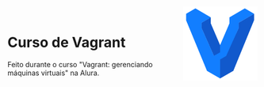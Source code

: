 <img align="right" alt="Vagrant" width="150" src="https://raw.githubusercontent.com/devicons/devicon/master/icons/vagrant/vagrant-original.svg"><img>
# Curso de Vagrant
Feito durante o curso "Vagrant: gerenciando máquinas virtuais" na Alura.
